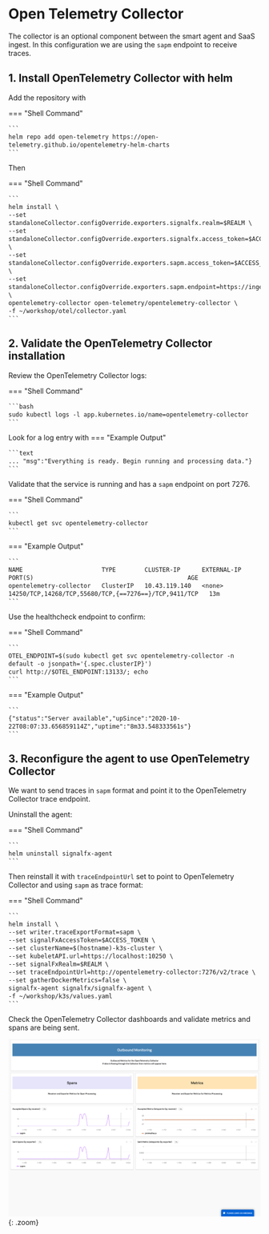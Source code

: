 # Open Telemetry Collector

The collector is an optional component between the smart agent and SaaS ingest. In this configuration we are using the `sapm` endpoint to receive traces.

## 1. Install OpenTelemetry Collector with helm

Add the repository with

=== "Shell Command"

    ```
    helm repo add open-telemetry https://open-telemetry.github.io/opentelemetry-helm-charts
    ```

Then

=== "Shell Command"

    ```
    helm install \
    --set standaloneCollector.configOverride.exporters.signalfx.realm=$REALM \
    --set standaloneCollector.configOverride.exporters.signalfx.access_token=$ACCESS_TOKEN \
    --set standaloneCollector.configOverride.exporters.sapm.access_token=$ACCESS_TOKEN \
    --set standaloneCollector.configOverride.exporters.sapm.endpoint=https://ingest.$REALM.signalfx.com/v2/trace \
    opentelemetry-collector open-telemetry/opentelemetry-collector \
    -f ~/workshop/otel/collector.yaml
    ```

## 2. Validate the OpenTelemetry Collector installation

Review the OpenTelemetry Collector logs:

=== "Shell Command"

    ```bash
    sudo kubectl logs -l app.kubernetes.io/name=opentelemetry-collector
    ```

Look for a log entry with
=== "Example Output"

    ```text
    ... "msg":"Everything is ready. Begin running and processing data."}
    ```

Validate that the service is running and has a `sapm` endpoint on port 7276.

=== "Shell Command"

    ```
    kubectl get svc opentelemetry-collector
    ```

=== "Example Output"

    ```
    NAME                      TYPE        CLUSTER-IP      EXTERNAL-IP   PORT(S)                                           AGE
    opentelemetry-collector   ClusterIP   10.43.119.140   <none>        14250/TCP,14268/TCP,55680/TCP,{==7276==}/TCP,9411/TCP   13m
    ```

Use the healthcheck endpoint to confirm:

=== "Shell Command"

    ```
    OTEL_ENDPOINT=$(sudo kubectl get svc opentelemetry-collector -n default -o jsonpath='{.spec.clusterIP}')
    curl http://$OTEL_ENDPOINT:13133/; echo
    ```

=== "Example Output"

    ```
    {"status":"Server available","upSince":"2020-10-22T08:07:33.656859114Z","uptime":"8m33.548333561s"}
    ```

## 3. Reconfigure the agent to use OpenTelemetry Collector

We want to send traces in `sapm` format and point it to the OpenTelemetry Collector trace endpoint.


Uninstall the agent:

=== "Shell Command"

    ```
    helm uninstall signalfx-agent
    ```

Then reinstall it with `traceEndpointUrl` set to point to OpenTelemetry Collector and using `sapm` as trace format:

=== "Shell Command"

    ```
    helm install \
    --set writer.traceExportFormat=sapm \
    --set signalFxAccessToken=$ACCESS_TOKEN \
    --set clusterName=$(hostname)-k3s-cluster \
    --set kubeletAPI.url=https://localhost:10250 \
    --set signalFxRealm=$REALM \
    --set traceEndpointUrl=http://opentelemetry-collector:7276/v2/trace \
    --set gatherDockerMetrics=false \
    signalfx-agent signalfx/signalfx-agent \
    -f ~/workshop/k3s/values.yaml
    ```

Check the OpenTelemetry Collector dashboards and validate metrics and spans are being sent.

![OpenTelemetry Collector dashboard](../images/apm/otel-dashboard.png){: .zoom}
